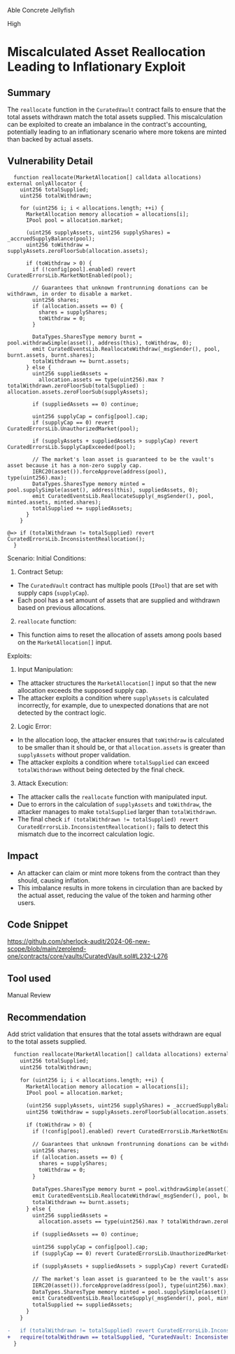 Able Concrete Jellyfish

High

# Miscalculated Asset Reallocation Leading to Inflationary Exploit

## Summary
The `reallocate` function in the `CuratedVault` contract fails to ensure that the total assets withdrawn match the total assets supplied. This miscalculation can be exploited to create an imbalance in the contract's accounting, potentially leading to an inflationary scenario where more tokens are minted than backed by actual assets.

## Vulnerability Detail
```solidity
  function reallocate(MarketAllocation[] calldata allocations) external onlyAllocator {
    uint256 totalSupplied;
    uint256 totalWithdrawn;

    for (uint256 i; i < allocations.length; ++i) {
      MarketAllocation memory allocation = allocations[i];
      IPool pool = allocation.market;

      (uint256 supplyAssets, uint256 supplyShares) = _accruedSupplyBalance(pool);
      uint256 toWithdraw = supplyAssets.zeroFloorSub(allocation.assets);

      if (toWithdraw > 0) {
        if (!config[pool].enabled) revert CuratedErrorsLib.MarketNotEnabled(pool);

        // Guarantees that unknown frontrunning donations can be withdrawn, in order to disable a market.
        uint256 shares;
        if (allocation.assets == 0) {
          shares = supplyShares;
          toWithdraw = 0;
        }

        DataTypes.SharesType memory burnt = pool.withdrawSimple(asset(), address(this), toWithdraw, 0);
        emit CuratedEventsLib.ReallocateWithdraw(_msgSender(), pool, burnt.assets, burnt.shares);
        totalWithdrawn += burnt.assets;
      } else {
        uint256 suppliedAssets =
          allocation.assets == type(uint256).max ? totalWithdrawn.zeroFloorSub(totalSupplied) : allocation.assets.zeroFloorSub(supplyAssets);

        if (suppliedAssets == 0) continue;

        uint256 supplyCap = config[pool].cap;
        if (supplyCap == 0) revert CuratedErrorsLib.UnauthorizedMarket(pool);

        if (supplyAssets + suppliedAssets > supplyCap) revert CuratedErrorsLib.SupplyCapExceeded(pool);

        // The market's loan asset is guaranteed to be the vault's asset because it has a non-zero supply cap.
        IERC20(asset()).forceApprove(address(pool), type(uint256).max);
        DataTypes.SharesType memory minted = pool.supplySimple(asset(), address(this), suppliedAssets, 0);
        emit CuratedEventsLib.ReallocateSupply(_msgSender(), pool, minted.assets, minted.shares);
        totalSupplied += suppliedAssets;
      }
    }

@=> if (totalWithdrawn != totalSupplied) revert CuratedErrorsLib.InconsistentReallocation();
  }
```
Scenario:
Initial Conditions:
1. Contract Setup:
- The `CuratedVault` contract has multiple pools (`IPool`) that are set with supply caps (`supplyCap`).
- Each pool has a set amount of assets that are supplied and withdrawn based on previous allocations.
2. `reallocate` function:
- This function aims to reset the allocation of assets among pools based on the `MarketAllocation[]` input.

Exploits:
1. Input Manipulation:
- The attacker structures the `MarketAllocation[]` input so that the new allocation exceeds the supposed supply cap.
- The attacker exploits a condition where `supplyAssets` is calculated incorrectly, for example, due to unexpected donations that are not detected by the contract logic.
2. Logic Error:
- In the allocation loop, the attacker ensures that `toWithdraw` is calculated to be smaller than it should be, or that `allocation.assets` is greater than `supplyAssets` without proper validation.
- The attacker exploits a condition where `totalSupplied` can exceed `totalWithdrawn` without being detected by the final check.
3. Attack Execution:
- The attacker calls the `reallocate` function with manipulated input.
- Due to errors in the calculation of `supplyAssets` and `toWithdraw`, the attacker manages to make `totalSupplied` larger than `totalWithdrawn`.
- The final check `if (totalWithdrawn != totalSupplied) revert CuratedErrorsLib.InconsistentReallocation();` fails to detect this mismatch due to the incorrect calculation logic.

## Impact
- An attacker can claim or mint more tokens from the contract than they should, causing inflation.
- This imbalance results in more tokens in circulation than are backed by the actual asset, reducing the value of the token and harming other users.

## Code Snippet
https://github.com/sherlock-audit/2024-06-new-scope/blob/main/zerolend-one/contracts/core/vaults/CuratedVault.sol#L232-L276

## Tool used

Manual Review

## Recommendation
Add strict validation that ensures that the total assets withdrawn are equal to the total assets supplied.
```diff
  function reallocate(MarketAllocation[] calldata allocations) external onlyAllocator {
    uint256 totalSupplied;
    uint256 totalWithdrawn;

    for (uint256 i; i < allocations.length; ++i) {
      MarketAllocation memory allocation = allocations[i];
      IPool pool = allocation.market;

      (uint256 supplyAssets, uint256 supplyShares) = _accruedSupplyBalance(pool);
      uint256 toWithdraw = supplyAssets.zeroFloorSub(allocation.assets);

      if (toWithdraw > 0) {
        if (!config[pool].enabled) revert CuratedErrorsLib.MarketNotEnabled(pool);

        // Guarantees that unknown frontrunning donations can be withdrawn, in order to disable a market.
        uint256 shares;
        if (allocation.assets == 0) {
          shares = supplyShares;
          toWithdraw = 0;
        }

        DataTypes.SharesType memory burnt = pool.withdrawSimple(asset(), address(this), toWithdraw, 0);
        emit CuratedEventsLib.ReallocateWithdraw(_msgSender(), pool, burnt.assets, burnt.shares);
        totalWithdrawn += burnt.assets;
      } else {
        uint256 suppliedAssets =
          allocation.assets == type(uint256).max ? totalWithdrawn.zeroFloorSub(totalSupplied) : allocation.assets.zeroFloorSub(supplyAssets);

        if (suppliedAssets == 0) continue;

        uint256 supplyCap = config[pool].cap;
        if (supplyCap == 0) revert CuratedErrorsLib.UnauthorizedMarket(pool);

        if (supplyAssets + suppliedAssets > supplyCap) revert CuratedErrorsLib.SupplyCapExceeded(pool);

        // The market's loan asset is guaranteed to be the vault's asset because it has a non-zero supply cap.
        IERC20(asset()).forceApprove(address(pool), type(uint256).max);
        DataTypes.SharesType memory minted = pool.supplySimple(asset(), address(this), suppliedAssets, 0);
        emit CuratedEventsLib.ReallocateSupply(_msgSender(), pool, minted.assets, minted.shares);
        totalSupplied += suppliedAssets;
      }
    }

-   if (totalWithdrawn != totalSupplied) revert CuratedErrorsLib.InconsistentReallocation();
+   require(totalWithdrawn == totalSupplied, "CuratedVault: Inconsistent reallocation");
  }
```
